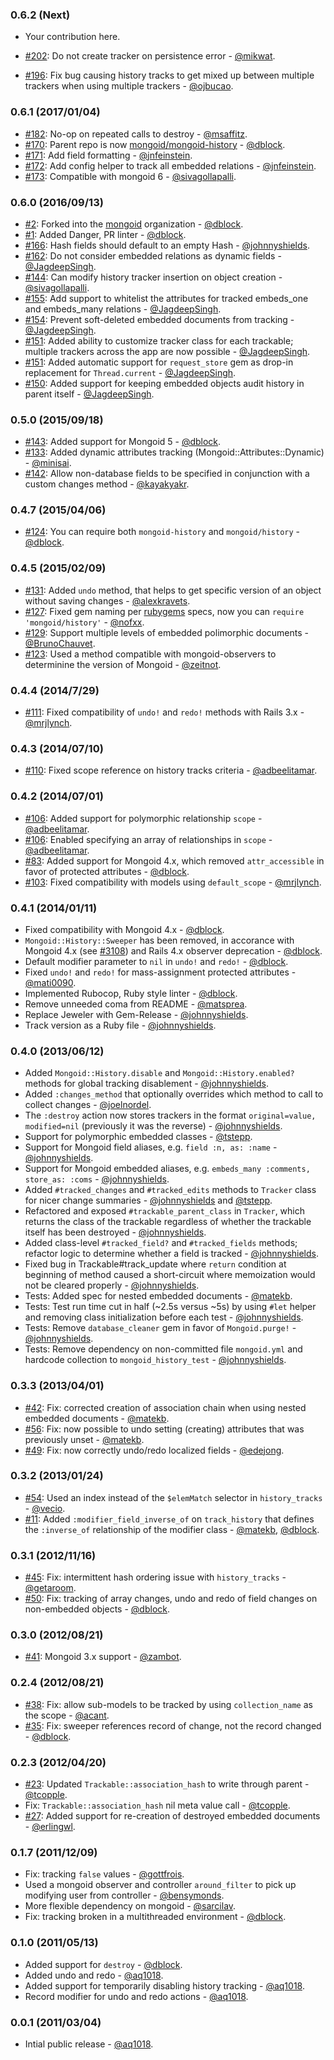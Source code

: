 ### 0.6.2 (Next)

* Your contribution here.

* [#202](https://github.com/mongoid/mongoid-history/pull/202): Do not create tracker on persistence error - [@mikwat](https://github.com/mikwat).
* [#196](https://github.com/mongoid/mongoid-history/pull/196): Fix bug causing history tracks to get mixed up between multiple trackers when using multiple trackers - [@ojbucao](https://github.com/ojbucao).

### 0.6.1 (2017/01/04)

* [#182](https://github.com/mongoid/mongoid-history/pull/182): No-op on repeated calls to destroy - [@msaffitz](https://github.com/msaffitz).
* [#170](https://github.com/mongoid/mongoid-history/pull/170): Parent repo is now [mongoid/mongoid-history](https://github.com/mongoid/mongoid-history) - [@dblock](https://github.com/dblock).
* [#171](https://github.com/mongoid/mongoid-history/pull/171): Add field formatting - [@jnfeinstein](https://github.com/jnfeinstein).
* [#172](https://github.com/mongoid/mongoid-history/pull/172): Add config helper to track all embedded relations - [@jnfeinstein](https://github.com/jnfeinstein).
* [#173](https://github.com/mongoid/mongoid-history/pull/173): Compatible with mongoid 6 - [@sivagollapalli](https://github.com/sivagollapalli).

### 0.6.0 (2016/09/13)

* [#2](https://github.com/dblock/mongoid-history/pull/2): Forked into the [mongoid](https://github.com/mongoid) organization - [@dblock](https://github.com/dblock).
* [#1](https://github.com/dblock/mongoid-history/pull/1): Added Danger, PR linter - [@dblock](https://github.com/dblock).
* [#166](https://github.com/mongoid/mongoid-history/pull/166): Hash fields should default to an empty Hash - [@johnnyshields](https://github.com/johnnyshields).
* [#162](https://github.com/mongoid/mongoid-history/pull/162): Do not consider embedded relations as dynamic fields - [@JagdeepSingh](https://github.com/JagdeepSingh).
* [#144](https://github.com/mongoid/mongoid-history/pull/158): Can modify history tracker insertion on object creation - [@sivagollapalli](https://github.com/sivagollapalli).
* [#155](https://github.com/mongoid/mongoid-history/pull/155): Add support to whitelist the attributes for tracked embeds_one and embeds_many relations - [@JagdeepSingh](https://github.com/JagdeepSingh).
* [#154](https://github.com/mongoid/mongoid-history/pull/154): Prevent soft-deleted embedded documents from tracking - [@JagdeepSingh](https://github.com/JagdeepSingh).
* [#151](https://github.com/mongoid/mongoid-history/pull/151): Added ability to customize tracker class for each trackable; multiple trackers across the app are now possible - [@JagdeepSingh](https://github.com/JagdeepSingh).
* [#151](https://github.com/mongoid/mongoid-history/pull/151): Added automatic support for `request_store` gem as drop-in replacement for `Thread.current` - [@JagdeepSingh](https://github.com/JagdeepSingh).
* [#150](https://github.com/mongoid/mongoid-history/pull/150): Added support for keeping embedded objects audit history in parent itself - [@JagdeepSingh](https://github.com/JagdeepSingh).

### 0.5.0 (2015/09/18)

* [#143](https://github.com/mongoid/mongoid-history/pull/143): Added support for Mongoid 5 - [@dblock](https://github.com/dblock).
* [#133](https://github.com/mongoid/mongoid-history/pull/133): Added dynamic attributes tracking (Mongoid::Attributes::Dynamic) - [@minisai](https://github.com/minisai).
* [#142](https://github.com/mongoid/mongoid-history/pull/142): Allow non-database fields to be specified in conjunction with a custom changes method - [@kayakyakr](https://github.com/kayakyakr).

### 0.4.7 (2015/04/06)

* [#124](https://github.com/mongoid/mongoid-history/pull/124): You can require both `mongoid-history` and `mongoid/history` - [@dblock](https://github.com/dblock).

### 0.4.5 (2015/02/09)

* [#131](https://github.com/mongoid/mongoid-history/pull/131): Added `undo` method, that helps to get specific version of an object without saving changes - [@alexkravets](https://github.com/alexkravets).
* [#127](https://github.com/mongoid/mongoid-history/pull/127): Fixed gem naming per [rubygems](http://guides.rubygems.org/name-your-gem/) specs, now you can `require 'mongoid/history'` - [@nofxx](https://github.com/nofxx).
* [#129](https://github.com/mongoid/mongoid-history/pull/129): Support multiple levels of embedded polimorphic documents - [@BrunoChauvet](https://github.com/BrunoChauvet).
* [#123](https://github.com/mongoid/mongoid-history/pull/123): Used a method compatible with mongoid-observers to determinine the version of Mongoid - [@zeitnot](https://github.com/zeitnot).

### 0.4.4 (2014/7/29)

* [#111](https://github.com/mongoid/mongoid-history/pull/111): Fixed compatibility of `undo!` and `redo!` methods with Rails 3.x - [@mrjlynch](https://github.com/mrjlynch).

### 0.4.3 (2014/07/10)

* [#110](https://github.com/mongoid/mongoid-history/pull/110): Fixed scope reference on history tracks criteria - [@adbeelitamar](https://github.com/adbeelitamar).

### 0.4.2 (2014/07/01)

* [#106](https://github.com/mongoid/mongoid-history/pull/106): Added support for polymorphic relationship `scope` - [@adbeelitamar](https://github.com/adbeelitamar).
* [#106](https://github.com/mongoid/mongoid-history/pull/106): Enabled specifying an array of relationships in `scope` - [@adbeelitamar](https://github.com/adbeelitamar).
* [#83](https://github.com/mongoid/mongoid-history/pull/83): Added support for Mongoid 4.x, which removed `attr_accessible` in favor of protected attributes - [@dblock](https://github.com/dblock).
* [#103](https://github.com/mongoid/mongoid-history/pull/103): Fixed compatibility with models using `default_scope` - [@mrjlynch](https://github.com/mrjlynch).

### 0.4.1 (2014/01/11)

* Fixed compatibility with Mongoid 4.x - [@dblock](https://github.com/dblock).
* `Mongoid::History::Sweeper` has been removed, in accorance with Mongoid 4.x (see [#3108](https://github.com/mongoid/mongoid/issues/3108)) and Rails 4.x observer deprecation - [@dblock](https://github.com/dblock).
* Default modifier parameter to `nil` in `undo!` and `redo!` - [@dblock](https://github.com/dblock).
* Fixed `undo!` and `redo!` for mass-assignment protected attributes - [@mati0090](https://github.com/mati0090).
* Implemented Rubocop, Ruby style linter - [@dblock](https://github.com/dblock).
* Remove unneeded coma from README - [@matsprea](https://github.com/matsprea).
* Replace Jeweler with Gem-Release - [@johnnyshields](https://github.com/johnnyshields).
* Track version as a Ruby file - [@johnnyshields](https://github.com/johnnyshields).

### 0.4.0 (2013/06/12)

* Added `Mongoid::History.disable` and `Mongoid::History.enabled?` methods for global tracking disablement - [@johnnyshields](https://github.com/johnnyshields).
* Added `:changes_method` that optionally overrides which method to call to collect changes - [@joelnordel](https://github.com/joelnordell).
* The `:destroy` action now stores trackers in the format `original=value, modified=nil` (previously it was the reverse) - [@johnnyshields](https://github.com/johnnyshields).
* Support for polymorphic embedded classes - [@tstepp](https://github.com/tstepp).
* Support for Mongoid field aliases, e.g. `field :n, as: :name` - [@johnnyshields](https://github.com/johnnyshields).
* Support for Mongoid embedded aliases, e.g. `embeds_many :comments, store_as: :coms` - [@johnnyshields](https://github.com/johnnyshields).
* Added `#tracked_changes` and `#tracked_edits` methods to `Tracker` class for nicer change summaries - [@johnnyshields](https://github.com/johnnyshields) and [@tstepp](https://github.com/tstepp).
* Refactored and exposed `#trackable_parent_class` in `Tracker`, which returns the class of the trackable regardless of whether the trackable itself has been destroyed - [@johnnyshields](https://github.com/johnnyshields).
* Added class-level `#tracked_field?` and `#tracked_fields` methods; refactor logic to determine whether a field is tracked - [@johnnyshields](https://github.com/johnnyshields).
* Fixed bug in Trackable#track_update where `return` condition at beginning of method caused a short-circuit where memoization would not be cleared properly - [@johnnyshields](https://github.com/johnnyshields).
* Tests: Added spec for nested embedded documents - [@matekb](https://github.com/matekb).
* Tests: Test run time cut in half (~2.5s versus ~5s) by using `#let` helper and removing class initialization before each test - [@johnnyshields](https://github.com/johnnyshields).
* Tests: Remove `database_cleaner` gem in favor of `Mongoid.purge!` - [@johnnyshields](https://github.com/johnnyshields).
* Tests: Remove dependency on non-committed file `mongoid.yml` and hardcode collection to `mongoid_history_test` - [@johnnyshields](https://github.com/johnnyshields).

### 0.3.3 (2013/04/01)

* [#42](https://github.com/mongoid/mongoid-history/issues/42): Fix: corrected creation of association chain when using nested embedded documents - [@matekb](https://github.com/matekb).
* [#56](https://github.com/mongoid/mongoid-history/issues/56): Fix: now possible to undo setting (creating) attributes that was previously unset - [@matekb](https://github.com/matekb).
* [#49](https://github.com/mongoid/mongoid-history/issues/49): Fix: now correctly undo/redo localized fields - [@edejong](https://github.com/edejong).


### 0.3.2 (2013/01/24)

* [#54](https://github.com/mongoid/mongoid-history/pull/54): Used an index instead of the `$elemMatch` selector in `history_tracks` - [@vecio](https://github.com/vecio).
* [#11](https://github.com/mongoid/mongoid-history/issues/11): Added `:modifier_field_inverse_of` on `track_history` that defines the `:inverse_of` relationship of the modifier class - [@matekb](https://github.com/matekb), [@dblock](https://github.com/dblock).

### 0.3.1 (2012/11/16)

* [#45](https://github.com/mongoid/mongoid-history/pull/45): Fix: intermittent hash ordering issue with `history_tracks` - [@getaroom](https://github.com/getaroom).
* [#50](https://github.com/mongoid/mongoid-history/pull/50): Fix: tracking of array changes, undo and redo of field changes on non-embedded objects - [@dblock](https://github.com/dblock).

### 0.3.0 (2012/08/21)

* [#41](https://github.com/mongoid/mongoid-history/pull/41): Mongoid 3.x support - [@zambot](https://github.com/zambot).

### 0.2.4 (2012/08/21)

* [#38](https://github.com/mongoid/mongoid-history/pull/38): Fix: allow sub-models to be tracked by using `collection_name` as the scope - [@acant](https://github.com/acant).
* [#35](https://github.com/mongoid/mongoid-history/pull/35): Fix: sweeper references record of change, not the record changed - [@dblock](https://github.com/dblock).

### 0.2.3 (2012/04/20)

* [#23](https://github.com/mongoid/mongoid-history/pull/34): Updated `Trackable::association_hash` to write through parent - [@tcopple](https://github.com/tcopple).
* Fix: `Trackable::association_hash` nil meta value call - [@tcopple](https://github.com/tcopple).
* [#27](https://github.com/mongoid/mongoid-history/pull/27): Added support for re-creation of destroyed embedded documents - [@erlingwl](https://github.com/erlingwl).

### 0.1.7 (2011/12/09)

* Fix: tracking `false` values - [@gottfrois](https://github.com/gottfrois).
* Used a mongoid observer and controller `around_filter` to pick up modifying user from controller - [@bensymonds](https://github.com/bensymonds).
* More flexible dependency on mongoid - [@sarcilav](https://github.com/sarcilav).
* Fix: tracking broken in a multithreaded environment - [@dblock](https://github.com/dblock).

### 0.1.0 (2011/05/13)

* Added support for `destroy` - [@dblock](https://github.com/dblock).
* Added undo and redo - [@aq1018](https://github.com/aq1018).
* Added support for temporarily disabling history tracking - [@aq1018](https://github.com/aq1018).
* Record modifier for undo and redo actions - [@aq1018](https://github.com/aq1018).

### 0.0.1 (2011/03/04)

* Intial public release - [@aq1018](https://github.com/aq1018).
